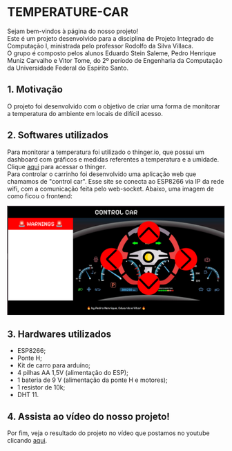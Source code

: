 # TEMPERATURE-CAR

Sejam bem-vindos à página do nosso projeto! <br>
Este é um projeto desenvolvido para a disciplina de Projeto Integrado de Computação I, ministrada pelo professor Rodolfo da Silva Villaca. <br>
O grupo é composto pelos alunos Eduardo Stein Saleme, Pedro Henrique Muniz Carvalho e Vitor Tome, do 2º período de Engenharia da Computação da Universidade Federal do Espírito Santo.

## 1. Motivação
O projeto foi desenvolvido com o objetivo de criar uma forma de monitorar a temperatura do ambiente em locais de difícil acesso.

## 2. Softwares utilizados
Para monitorar a temperatura foi utilizado o thinger.io, que possui um dashboard com gráficos e medidas referentes a temperatura e a umidade. <br> Clique <a href="https://console.thinger.io/dashboards/temperature?authorization=eyJhbGciOiJIUzI1NiIsInR5cCI6IkpXVCJ9.eyJqdGkiOiJEYXNoYm9hcmRfdGVtcGVyYXR1cmUiLCJzdnIiOiJ1cy1lYXN0LmF3cy50aGluZ2VyLmlvIiwidXNyIjoiZWR1YXJkb3NzYWxlbWUifQ.zCX-0A2VgD8mf6dBpJN-IncpZGFEKU-ap_IewPH6rT8">aqui</a> para acessar o thinger. <br>
Para controlar o carrinho foi desenvolvido uma aplicação web que chamamos de "control car". Esse site se conecta ao ESP8266 via IP da rede wifi, com a comunicação feita pelo web-socket. Abaixo, uma imagem de como ficou o frontend:

<img src=".github/img-site.png">

## 3. Hardwares utilizados
- ESP8266;
- Ponte H;
- Kit de carro para arduíno;
- 4 pilhas AA 1,5V (alimentação do ESP);
- 1 bateria de 9 V (alimentação da ponte H e motores);
- 1 resistor de 10k;
- DHT 11.

## 4. Assista ao vídeo do nosso projeto!
Por fim, veja o resultado do projeto no vídeo que postamos no youtube clicando <a href="https://youtu.be/v10FHMaZ72w">aqui</a>.
